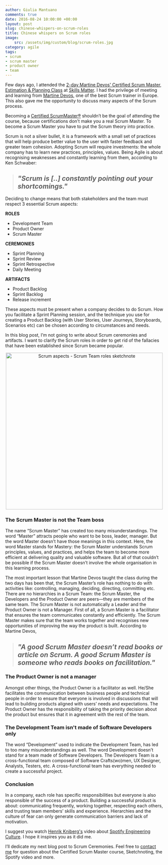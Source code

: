 ```yaml
---
author: Giulia Mantuano
comments: true
date: 2016-08-24 10:00:00 +00:00
layout: post
slug: chinese-whispers-on-scrum-roles
title: Chinese whispers on Scrum roles
image:
    src: /assets/img/custom/blog/scrum-roles.jpg
category: agile
tags:
- scrum
- scrum master
- product owner
- team
---
```


Few days ago, I attended the [2-day Martine Devos' Certified Scrum Master, Estimation & Planning Class](https://skillsmatter.com/courses/151-martine-devos-scrum-master) at [Skills Matter](https://skillsmatter.com/). I had the privilege of meeting and learning from [Martine Devos](https://www.scrumalliance.org/community/profile/mdevos), one of the best Scrum trainer in Europe. This also gave me the opportunity to discuss many aspects of the Scrum process.

Becoming a [Certified ScrumMaster&reg;](https://www.scrumalliance.org/certifications) shouldn’t be the goal of attending the course, because certifications don’t make you a real Scrum Master. To become a Scrum Master you have to put the Scrum theory into practice.

Scrum is not a silver bullet, it is a framework with a small set of practices that will help produce better value to the user with faster feedback and greater team cohesion. Adopting Scrum will require investments: the whole company has to learn new practices, principles, values. Being Agile is about recognising weaknesses and constantly learning from them, according to Ken Schwaber:

> ## _"Scrum is [..] constantly pointing out your shortcomings."_


Deciding to change means that both stakeholders and the team must respect 3 essential Scrum aspects:

**ROLES**

 - Development Team
 - Product Owner
 - Scrum Master
 
**CEREMONIES**

 - Sprint Planning
 - Sprint Review
 - Sprint Retrospective
 - Daily Meeting

**ARTIFACTS**

 - Product Backlog
 - Sprint Backlog
 - Release increment

These aspects must be present when a company decides to do Scrum. How you facilitate a Sprint Planning session, and the technique you use for creating a Product Backlog (with User Stories, User Journeys, Storyboards, Scenarios etc) can be chosen according to circumstances and needs. 

In this blog post, I’m not going to write about Scrum ceremonies and artifacts. I want to clarify the Scrum roles in order to get rid of the fallacies that have been established since Scrum became popular.


<p align="center" >
<img src="{{ site.baseurl }}/assets/img/custom/blog/2016-08-26-chinese-whispers-on-scrum-roles/scrum-aspects-roles-sketchnote.jpg" height="500px" alt="Scrum aspects - Scrum Team roles sketchnote"/></p>


### The Scrum Master is not the Team boss

The name “Scrum Master” has created too many misunderstandings. The word “Master” attracts people who want to be boss, leader, manager. But the word Master doesn’t have those meanings in this context. Here, the word Master stands for Mastery: the Scrum Master understands Scrum principles, values, and practices, and helps the team to become more efficient at delivering quality and valuable software. But all of that couldn’t be possible if the Scrum Master doesn’t involve the whole organisation in this learning process.

The most important lesson that Martine Devos taught the class during the two days has been that, the Scrum Master’s role has nothing to do with activities like: controlling, managing, deciding, directing, committing etc. There are no hierarchies in a Scrum Team: the Scrum Master, the Developers and the Product Owner are peers—they are members of the same team. The Scrum Master is not automatically a Leader and the Product Owner is not a Manager. First of all, a Scrum Master is a facilitator that ensures the team communicates constantly and efficiently. The Scrum Master makes sure that the team works together and recognises new opportunities of improving the way the product is built. According to Martine Devos,

> ## _"A good Scrum Master doesn’t read books or article on Scrum. A good Scrum Master is someone who reads books on facilitation."_ 



### The Product Owner is not a manager

Amongst other things, the Product Owner is a facilitator as well. He/She facilitates the communication between business people and technical people in order to ensure that everyone is involved in discussions that will lead to building products aligned with users’ needs and expectations. The Product Owner has the responsibility of taking the priority decision about the product but ensures that it in agreement with the rest of the team.

### The Development Team isn't made of Software Developers only

The word “Development” used to indicate the Development Team, has led to too many misunderstandings as well. The word Development doesn’t stand for a team made of Software Developers. The Developers Team is a cross-functional team composed of Software Crafts(wo)men, UX Designer, Analysts, Testers, etc. A cross-functional team has everything needed to create a successful project.

### Conclusion

In a company, each role has specific responsibilities but everyone is also responsible of the success of a product. Building a successful product is about: communicating frequently, working together, respecting each others, and trusting team members’ skills and experience. Hierarchies and the culture of fear can only generate communication barriers and lack of motivation. 

I suggest you watch [Henrik Kniberg's](https://www.crisp.se/konsulter/henrik-kniberg) video about [Spotify Engineering Culture](https://labs.spotify.com/2014/03/27/spotify-engineering-culture-part-1/). I hope it inspires you as it did me.

I’ll dedicate my next blog post to Scrum Ceremonies. Feel free to [contact me](http://twitter.com/GiuliaMantuano) for question about the Certified Scrum Master course, Sketchnoting, the Spotify video and more.
